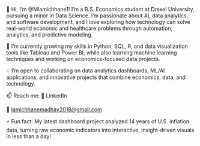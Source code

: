 👋 Hi, I’m @Mlamichhane1!
I’m a B.S. Economics student at Drexel University, pursuing a minor in Data Science. I’m passionate about AI, data analytics, and software development, and I love exploring how technology can solve real-world economic and healthcare problems through automation, analytics, and predictive modeling.

🌱 I’m currently growing my skills in Python, SQL, R, and data visualization tools like Tableau and Power BI, while also learning machine learning techniques and working on economics-focused data projects.

💡 I’m open to collaborating on data analytics dashboards, ML/AI applications, and innovative projects that combine economics, data, and technology.

📫 Reach me:
🔗 LinkedIn

📧 lamichhanemadhav2018@gmail.com

⚡ Fun fact: My latest dashboard project analyzed 14 years of U.S. inflation data, turning raw economic indicators into interactive, insight-driven visuals in less than a day!
